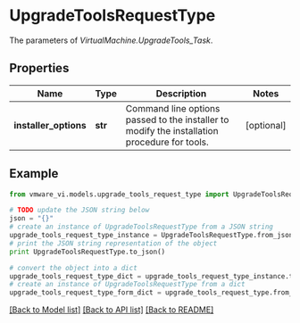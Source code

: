 # UpgradeToolsRequestType

The parameters of *VirtualMachine.UpgradeTools_Task*. 

## Properties
Name | Type | Description | Notes
------------ | ------------- | ------------- | -------------
**installer_options** | **str** | Command line options passed to the installer to modify the installation procedure for tools.  | [optional] 

## Example

```python
from vmware_vi.models.upgrade_tools_request_type import UpgradeToolsRequestType

# TODO update the JSON string below
json = "{}"
# create an instance of UpgradeToolsRequestType from a JSON string
upgrade_tools_request_type_instance = UpgradeToolsRequestType.from_json(json)
# print the JSON string representation of the object
print UpgradeToolsRequestType.to_json()

# convert the object into a dict
upgrade_tools_request_type_dict = upgrade_tools_request_type_instance.to_dict()
# create an instance of UpgradeToolsRequestType from a dict
upgrade_tools_request_type_form_dict = upgrade_tools_request_type.from_dict(upgrade_tools_request_type_dict)
```
[[Back to Model list]](../README.md#documentation-for-models) [[Back to API list]](../README.md#documentation-for-api-endpoints) [[Back to README]](../README.md)


